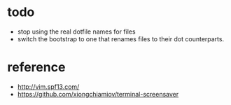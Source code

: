 # todo

* stop using the real dotfile names for files
* switch the bootstrap to one that renames files to their dot counterparts.

# reference
* http://vim.spf13.com/
* https://github.com/xiongchiamiov/terminal-screensaver
